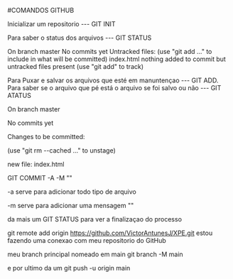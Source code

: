 #COMANDOS GITHUB

Inicializar um repositorio --- GIT INIT

Para saber o status dos arquivos --- GIT STATUS

On branch master
No commits yet
Untracked files:
(use "git add <file>..." to include in what will be committed)
index.html
nothing added to commit but untracked files present (use "git add" to track)

Para Puxar e salvar os arquivos que esté em manuntençao --- GIT ADD.
Para saber se o arquivo que pé está o arquivo se foi salvo ou não --- GIT ATATUS

On branch master

No commits yet

Changes to be committed:

(use "git rm --cached <file>..." to unstage)

new file: index.html

GIT COMMIT -A -M ""

-a serve para adicionar todo tipo de arquivo

-m serve para adicionar uma mensagem ""

da mais um GIT STATUS para ver a finalizaçao do processo

git remote add origin https://github.com/VictorAntunesJ/XPE.git
estou fazendo uma conexao com meu repositorio do GitHub

meu branch principal nomeado em main
git branch -M main

e por ultimo da um
git push -u origin main
